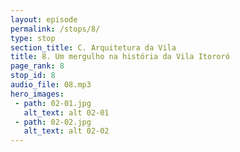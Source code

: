 ```yaml
---
layout: episode
permalink: /stops/8/
type: stop
section_title: C. Arquitetura da Vila
title: 8. Um mergulho na história da Vila Itororó
page_rank: 8
stop_id: 8
audio_file: 08.mp3
hero_images:
 - path: 02-01.jpg
   alt_text: alt 02-01
 - path: 02-02.jpg
   alt_text: alt 02-02
---
```

